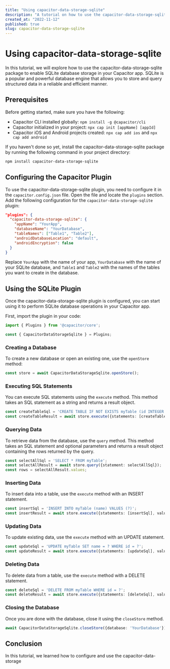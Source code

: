 ```yaml
---
title: "Using capacitor-data-storage-sqlite"
description: "A tutorial on how to use the capacitor-data-storage-sqlite package in your Capacitor app."
created_at: "2022-11-12"
published: true
slug: capacitor-data-storage-sqlite
---
```


# Using capacitor-data-storage-sqlite

In this tutorial, we will explore how to use the capacitor-data-storage-sqlite package to enable SQLite database storage in your Capacitor app. SQLite is a popular and powerful database engine that allows you to store and query structured data in a reliable and efficient manner.

## Prerequisites

Before getting started, make sure you have the following:

- Capacitor CLI installed globally: `npm install -g @capacitor/cli`
- Capacitor initialized in your project: `npx cap init [appName] [appId]`
- Capacitor iOS and Android projects created: `npx cap add ios` and `npx cap add android`

If you haven't done so yet, install the capacitor-data-storage-sqlite package by running the following command in your project directory:

```bash
npm install capacitor-data-storage-sqlite
```

## Configuring the Capacitor Plugin

To use the capacitor-data-storage-sqlite plugin, you need to configure it in the `capacitor.config.json` file. Open the file and locate the `plugins` section. Add the following configuration for the `capacitor-data-storage-sqlite` plugin:

```json
"plugins": {
  "capacitor-data-storage-sqlite": {
    "appName": "YourApp",
    "databaseName": "YourDatabase",
    "tableNames": ["Table1", "Table2"],
    "androidDatabaseLocation": "default",
    "androidEncryption": false
  }
}
```

Replace `YourApp` with the name of your app, `YourDatabase` with the name of your SQLite database, and `Table1` and `Table2` with the names of the tables you want to create in the database.

## Using the SQLite Plugin

Once the capacitor-data-storage-sqlite plugin is configured, you can start using it to perform SQLite database operations in your Capacitor app.

First, import the plugin in your code:

```typescript
import { Plugins } from '@capacitor/core';

const { CapacitorDataStorageSqlite } = Plugins;
```

### Creating a Database

To create a new database or open an existing one, use the `openStore` method:

```typescript
const store = await CapacitorDataStorageSqlite.openStore();
```

### Executing SQL Statements

You can execute SQL statements using the `execute` method. This method takes an SQL statement as a string and returns a result object.

```typescript
const createTableSql = 'CREATE TABLE IF NOT EXISTS myTable (id INTEGER PRIMARY KEY, name TEXT)';
const createTableResult = await store.execute({statements: [createTableSql]});
```

### Querying Data

To retrieve data from the database, use the `query` method. This method takes an SQL statement and optional parameters and returns a result object containing the rows returned by the query.

```typescript
const selectAllSql = 'SELECT * FROM myTable';
const selectAllResult = await store.query({statement: selectAllSql});
const rows = selectAllResult.values;
```

### Inserting Data

To insert data into a table, use the `execute` method with an INSERT statement.

```typescript
const insertSql = 'INSERT INTO myTable (name) VALUES (?)';
const insertResult = await store.execute({statements: [insertSql], values: ['John Doe']});
```

### Updating Data

To update existing data, use the `execute` method with an UPDATE statement.

```typescript
const updateSql = 'UPDATE myTable SET name = ? WHERE id = ?';
const updateResult = await store.execute({statements: [updateSql], values: ['Jane Doe', 1]});
```

### Deleting Data

To delete data from a table, use the `execute` method with a DELETE statement.

```typescript
const deleteSql = 'DELETE FROM myTable WHERE id = ?';
const deleteResult = await store.execute({statements: [deleteSql], values: [1]});
```

### Closing the Database

Once you are done with the database, close it using the `closeStore` method.

```typescript
await CapacitorDataStorageSqlite.closeStore({database: 'YourDatabase'});
```

## Conclusion

In this tutorial, we learned how to configure and use the capacitor-data-storage